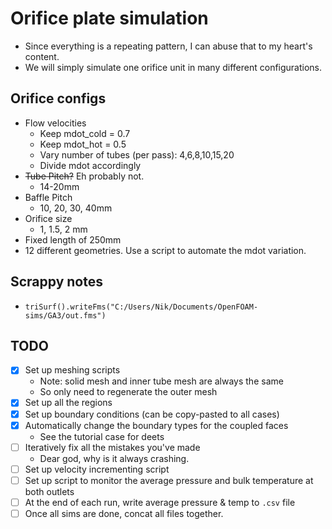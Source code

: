 # Orifice plate simulation
- Since everything is a repeating pattern, I can abuse that to my heart's content.
- We will simply simulate one orifice unit in many different configurations.

## Orifice configs
- Flow velocities
  - Keep mdot_cold = 0.7
  - Keep mdot_hot = 0.5
  - Vary number of tubes (per pass): 4,6,8,10,15,20
  - Divide mdot accordingly
- ~~Tube Pitch?~~ Eh probably not.
  - 14-20mm
- Baffle Pitch
  - 10, 20, 30, 40mm
- Orifice size
  - 1, 1.5, 2 mm
- Fixed length of 250mm
- 12 different geometries. Use a script to automate the mdot variation.


## Scrappy notes
- `triSurf().writeFms("C:/Users/Nik/Documents/OpenFOAM-sims/GA3/out.fms")`

## TODO
- [x] Set up meshing scripts
  - Note: solid mesh and inner tube mesh are always the same
  - So only need to regenerate the outer mesh
- [x] Set up all the regions
- [x] Set up boundary conditions (can be copy-pasted to all cases)
- [x] Automatically change the boundary types for the coupled faces
  - See the tutorial case for deets
- [ ] Iteratively fix all the mistakes you've made
  - Dear god, why is it always crashing.
- [ ] Set up velocity incrementing script
- [ ] Set up script to monitor the average pressure and bulk temperature at both outlets
- [ ] At the end of each run, write average pressure & temp to `.csv` file
- [ ] Once all sims are done, concat all files together.
